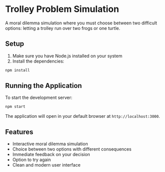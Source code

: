 # Trolley Problem Simulation

A moral dilemma simulation where you must choose between two difficult options: letting a trolley run over two frogs or one turtle.

## Setup

1. Make sure you have Node.js installed on your system
2. Install the dependencies:
```bash
npm install
```

## Running the Application

To start the development server:
```bash
npm start
```

The application will open in your default browser at `http://localhost:3000`.

## Features

- Interactive moral dilemma simulation
- Choice between two options with different consequences
- Immediate feedback on your decision
- Option to try again
- Clean and modern user interface 